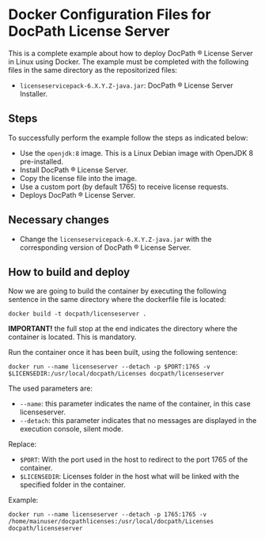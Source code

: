 # Docker Configuration Files for DocPath License Server

This is a complete example about how to deploy DocPath ® License Server in Linux using Docker. The example must be completed with the following files in the same directory as the repositorized files:

- `licenseservicepack-6.X.Y.Z-java.jar`: DocPath ® License Server Installer.
 
## Steps 
To successfully perform the example follow the steps as indicated below:
- Use the `openjdk:8` image. This is a Linux Debian image with OpenJDK 8 pre-installed.
- Install DocPath ® License Server.
- Copy the license file into the image.
- Use a custom port (by default 1765) to receive license requests.
- Deploys DocPath ® License Server.

## Necessary changes
- Change the `licenseservicepack-6.X.Y.Z-java.jar` with the corresponding version of DocPath ® License Server.

## How to build and deploy
Now we are going to build the container by executing the following sentence in the same directory where the dockerfile file is located:

`docker build -t docpath/licenseserver .`

**IMPORTANT!** the full stop at the end indicates the directory where the container is located. This is mandatory.

Run the container once it has been built, using the following sentence:

`docker run --name licenseserver --detach -p $PORT:1765 -v $LICENSEDIR:/usr/local/docpath/Licenses docpath/licenseserver`

The used parameters are:
- `--name`: this parameter indicates the name of the container, in this case licenseserver.
- `--detach`: this parameter indicates that no messages are displayed in the execution console, silent mode.

Replace:
- `$PORT`: With the port used in the host to redirect to the port 1765 of the container.
- `$LICENSEDIR`: Licenses folder in the host what will be linked with the specified folder in the container.

Example:

`docker run --name licenseserver --detach -p 1765:1765 -v /home/mainuser/docpathlicenses:/usr/local/docpath/Licenses docpath/licenseserver` 

